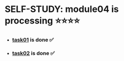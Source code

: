 # SELF-STUDY: module04 is processing ⭐⭐⭐⭐
+ ### [task01](task01/main.go "") is done ✅
+ ### [task02](task02/main.go "") is done ✅